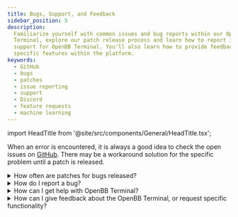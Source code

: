 ```yaml
---
title: Bugs, Support, and Feedback
sidebar_position: 5
description:
  Familiarize yourself with common issues and bug reports within our OpenBB
  Terminal, explore our patch release process and learn how to report issues or get
  support for OpenBB Terminal. You'll also learn how to provide feedback and request
  specific features within the platform.
keywords:
  - GitHub
  - bugs
  - patches
  - issue reporting
  - support
  - Discord
  - feature requests
  - machine learning
---
```


import HeadTitle from '@site/src/components/General/HeadTitle.tsx';

<HeadTitle title="Bugs, Support, and Feedback - Faqs | OpenBB Terminal Docs" />

When an error is encountered, it is always a good idea to check the open issues on [GitHub](https://github.com/OpenBB-finance/OpenBB/issues). There may be a workaround solution for the specific problem until a patch is released.

<details>
<summary mdxType="summary">How often are patches for bugs released?</summary>

The installer versions are packaged approximately every two-weeks. Those working with a cloned GitHub version can checkout the Develop branch to get the latest fixes and releases before they are pushed to the main branch.

```console
git checkout develop
```

</details>

<details>
<summary mdxType="summary">How do I report a bug?</summary>

First, search the open issues for another report. If one already exists, attach any relevant information and screenshots as a comment. If one does not exist, start one with this [link](https://github.com/OpenBB-finance/OpenBB/issues/new?assignees=&labels=type%3Abug&template=bug_report.md&title=%5BBug%5D)

</details>

<details>
<summary mdxType="summary">How can I get help with OpenBB Terminal?</summary>

You can get help with OpenBB Terminal by joining our [Discord server](https://openbb.co/discord) or contact us in our support form [here](https://openbb.co/support).

</details>

<details>
<summary mdxType="summary">How can I give feedback about the OpenBB Terminal, or request specific functionality?</summary>

Being an open source platform that wishes to tailor to the needs of any type of investor, we highly encourage anyone to share with us their experience and/or how we can further improve the OpenBB Terminal. This can be anything from a very small bug, a new feature, or the implementation of a highly advanced Machine Learning model.

You are able to directly send us information about a bug or a question/suggestion from inside the terminal by using the `support` command which is available everywhere in the terminal. Here you can select which command you want to report a bug on, ask a question or make a suggestion. After entering `support`, when you press `ENTER` (⏎), you are taken to the Support form which is automatically filled with your input. You are only required to include the type (e.g. bug, suggestion or question) and message in the form, although this can also be set directly from inside the terminal (see `support -h`).

Alternatively, you can contact us via the following routes:

- If you notice that a feature is missing inside the terminal, please fill in the [Request a Feature](https://openbb.co/request-a-feature) form.
- If you wish to report a bug, have a question/suggestion or anything else, please fill in the [Support](https://openbb.co/support) form.
- If you wish to speak to us directly, please contact us on [Discord](https://openbb.co/discord).

</details>
